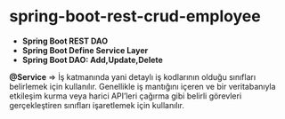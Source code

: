 # spring-boot-rest-crud-employee

- **Spring Boot REST DAO**
- **Spring Boot Define Service Layer**
- **Spring Boot DAO: Add,Update,Delete**

**@Service** => İş katmanında yani detaylı iş kodlarının olduğu sınıfları belirlemek için kullanılır.
Genellikle iş mantığını içeren ve bir veritabanıyla etkileşim kurma veya harici API’leri çağırma gibi belirli görevleri gerçekleştiren sınıfları işaretlemek için kullanılır.

